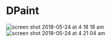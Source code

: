 # DPaint

![screen shot 2018-05-24 at 4 18 18 am](https://user-images.githubusercontent.com/29652821/40482455-bb941048-5f09-11e8-933f-c2455a460b18.png)
![screen shot 2018-05-24 at 4 21 04 am](https://user-images.githubusercontent.com/29652821/40482564-1d2fcfc2-5f0a-11e8-98ca-50b94df206d1.png)



